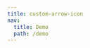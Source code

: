 ```yaml
---
title: custom-arrow-icon
nav:
  title: Demo
  path: /demo
---
```


<code src="../../examples/custom-arrow-icon.tsx"></code>
